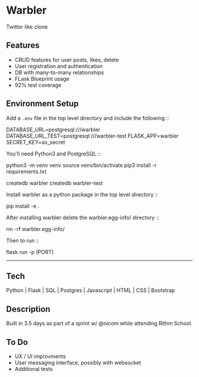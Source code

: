 # Warbler

Twitter like clone

## Features
- CRUD features for user posts, likes, delete
- User registration and authentication
- DB with many-to-many relationships
- FLask Blueprint usage
- 92% test coverage

## Environment Setup

Add a `.env` file in the top level directory and include the following ::

  DATABASE_URL=postgresql:///warbler
  DATABASE_URL_TEST=postgresql:///warbler-test
  FLASK_APP=warbler
  SECRET_KEY=so_secret

You'll need Python3 and PostgreSQL ::

  python3 -m venv venv
  source venv/bin/activate
  pip3 install -r requirements.txt

  createdb warbler
  createdb warbler-test

Install warbler as a python package in the top level directory ::

  pip install -e .

After installing warbler delete the warbler.egg-info/ directory ::

  rm -rf warbler.egg-info/

Then to run ::

  flask run -p (PORT)

---

## Tech

Python | Flask | SQL | Postgres | Javascript | HTML | CSS | Bootstrap

## Description

Built in 3.5 days as part of a sprint w/ @nicom while attending Rithm School.

## To Do
- UX / UI improvments
- User messaging interface, possibly with websocket
- Additional tests
